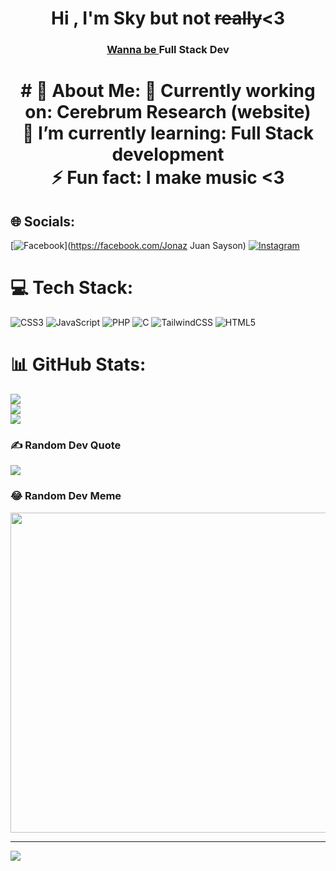 
  <h1 align="center">Hi , I'm Sky but not <del>really</del><3</h1>
  <h3 align="center"> <u> Wanna be </u> Full Stack Dev</h3>
  
 <h1 align = "center"> # 💫 About Me:
  🔭 Currently working on: Cerebrum Research (website)<br>🌱 I’m currently learning: Full Stack development<br>⚡ Fun fact: I make music <3
  </h1>
  
  ## 🌐 Socials:
  [![Facebook](https://img.shields.io/badge/Facebook-%231877F2.svg?logo=Facebook&logoColor=white)](https://facebook.com/Jonaz Juan Sayson) [![Instagram](https://img.shields.io/badge/Instagram-%23E4405F.svg?logo=Instagram&logoColor=white)](https://instagram.com/@Skysayson) 
  
  # 💻 Tech Stack:
  ![CSS3](https://img.shields.io/badge/css3-%231572B6.svg?style=for-the-badge&logo=css3&logoColor=white) ![JavaScript](https://img.shields.io/badge/javascript-%23323330.svg?style=for-the-badge&logo=javascript&logoColor=%23F7DF1E) ![PHP](https://img.shields.io/badge/php-%23777BB4.svg?style=for-the-badge&logo=php&logoColor=white) ![C](https://img.shields.io/badge/c-%2300599C.svg?style=for-the-badge&logo=c&logoColor=white) ![TailwindCSS](https://img.shields.io/badge/tailwindcss-%2338B2AC.svg?style=for-the-badge&logo=tailwind-css&logoColor=white) ![HTML5](https://img.shields.io/badge/html5-%23E34F26.svg?style=for-the-badge&logo=html5&logoColor=white)
  # 📊 GitHub Stats:
  ![](https://github-readme-stats.vercel.app/api?username=Skysayson&theme=dark&hide_border=false&include_all_commits=false&count_private=false)<br/>
  ![](https://github-readme-streak-stats.herokuapp.com/?user=Skysayson&theme=dark&hide_border=false)<br/>
  ![](https://github-readme-stats.vercel.app/api/top-langs/?username=Skysayson&theme=dark&hide_border=false&include_all_commits=false&count_private=false&layout=compact)
  
  ### ✍️ Random Dev Quote
  ![](https://quotes-github-readme.vercel.app/api?type=horizontal&theme=radical)
  
  ### 😂 Random Dev Meme
  <img src="https://rm.up.railway.app/" width="512px"/>
  
  ---
  [![](https://visitcount.itsvg.in/api?id=Skysayson&icon=5&color=10)](https://visitcount.itsvg.in)
  
  </center>  
